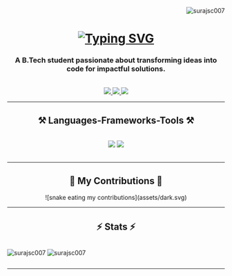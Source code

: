 <p align="right"> <img  src="https://komarev.com/ghpvc/?username=surajsc007&label=Visitors&color=fb8c00&style=flat" width="100"alt="surajsc007" /> </p>

<h1 align="center">
  <a href="https://git.io/typing-svg"><img src="https://readme-typing-svg.herokuapp.com?font=Righteous&size=45&duration=4000&pause=1000&color=FB8C00&center=true&vCenter=true&random=false&width=700&height=70&lines=Hi+There+%F0%9F%91%8B+I'm+Suraj+Chauhan" alt="Typing SVG" /></a>
</h1>

<h3 align="center">A B.Tech student passionate about transforming ideas into code for impactful solutions.</h3>

<br/>

 
<div align="center"> 
  <a href="mailto:surajsc8928@gmail.com">
    <img src="https://img.shields.io/badge/Gmail-333333?style=for-the-badge&logo=gmail&logoColor=red" />
  </a>
  <a href="https://linkedin.com/in/suraj-chauhan-b7878a218" target="_blank">
    <img src="https://img.shields.io/badge/LinkedIn-0077B5?style=for-the-badge&logo=linkedin&logoColor=white" target="_blank" />
  </a>
  <a href="https://salesp07.github.io" target="_blank">
     <img src="https://img.shields.io/badge/Instagram-FF5722?style=for-the-badge&logo=instagram&logoColor=white" target="_blank" />
  </a>
</div>

 <hr/>
 
<h2 align="center">⚒️ Languages-Frameworks-Tools ⚒️</h2>
<br/>
<div align="center">
    <img src="https://skillicons.dev/icons?i=react,python,cpp,javascript,nodejs,bootstrap,html,css,vscode,github,git"/>
    <img src="https://skillicons.dev/icons?i=tailwind,express,qt,postman,mongodb,mysql,flask" /><br>
</div>

<br/>
<hr/>

<div align="center">
  <h2>🐍 My Contributions 🐍</h2>
  ![snake eating my contributions](assets/dark.svg)
  <br/>
</div>


<hr/>

<h2 align="center">⚡ Stats ⚡</h2>
<p align="left" style="display:inline-block;">
  <img width="420" src="https://github-readme-stats.vercel.app/api?username=surajsc007&show_icons=true&theme=highcontrast&title_color=fb8c00&text_color=ffffff&locale=en" alt="surajsc007" />
</p>

<p align="right" style="display:inline-block;">
  <img width="450" src="https://github-readme-streak-stats.herokuapp.com/?user=surajsc007&theme=highcontrast" alt="surajsc007" />
</p>
<hr/>

